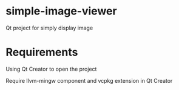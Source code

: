 # simple-image-viewer
Qt project for simply display image

# Requirements
Using Qt Creator to open the project

Require llvm-mingw component and vcpkg extension in Qt Creator
